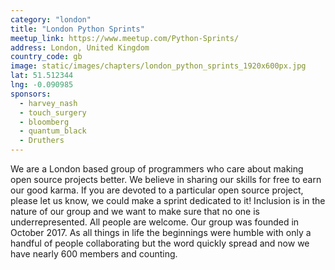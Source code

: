 ```yaml
---
category: "london"
title: "London Python Sprints"
meetup_link: https://www.meetup.com/Python-Sprints/
address: London, United Kingdom
country_code: gb
image: static/images/chapters/london_python_sprints_1920x600px.jpg
lat: 51.512344
lng: -0.090985
sponsors:
  - harvey_nash
  - touch_surgery
  - bloomberg
  - quantum_black
  - Druthers
---
```

We are a London based group of programmers who care about making open source projects better.
We believe in sharing our skills for free to earn our good karma. If you are devoted to a particular open source project, please let us know, we could make a sprint dedicated to it!
Inclusion is in the nature of our group and we want to make sure that no one is underrepresented. All people are welcome.
Our group was founded in October 2017. As all things in life the beginnings were humble with only a handful of people collaborating but the word quickly spread and now we have nearly 600 members and counting.
